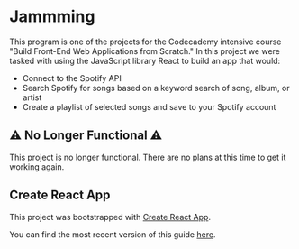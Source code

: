 # Jammming
This program is one of the projects for the Codecademy intensive course "Build Front-End Web Applications from Scratch."
In this project we were tasked with using the JavaScript library React to build an app that would:
- Connect to the Spotify API
- Search Spotify for songs based on a keyword search of song, album, or artist
- Create a playlist of selected songs and save to your Spotify account

## ⚠️ No Longer Functional ⚠️
This project is no longer functional. There are no plans at this time to get it working again.

## Create React App
This project was bootstrapped with [Create React App](https://github.com/facebookincubator/create-react-app).

You can find the most recent version of this guide [here](https://github.com/facebookincubator/create-react-app/blob/master/packages/react-scripts/template/README.md).
